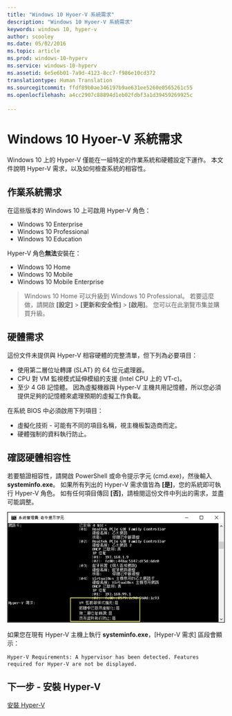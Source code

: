 ```yaml
---
title: "Windows 10 Hyoer-V 系統需求"
description: "Windows 10 Hyoer-V 系統需求"
keywords: windows 10, hyper-v
author: scooley
ms.date: 05/02/2016
ms.topic: article
ms.prod: windows-10-hyperv
ms.service: windows-10-hyperv
ms.assetid: 6e5e6b01-7a9d-4123-8cc7-f986e10cd372
translationtype: Human Translation
ms.sourcegitcommit: ffdf89b0ae346197b9ae631ee5260e0565261c55
ms.openlocfilehash: a4cc2907c88894d1eb02fdbf3a1d39459269925c

---
```


# Windows 10 Hyoer-V 系統需求

Windows 10 上的 Hyper-V 僅能在一組特定的作業系統和硬體設定下運作。 本文件說明 Hyper-V 需求，以及如何檢查系統的相容性。

## 作業系統需求

在這些版本的 Windows 10 上可啟用 Hyper-V 角色：

- Windows 10 Enterprise
- Windows 10 Professional
- Windows 10 Education

Hyper-V 角色**無法**安裝在：

- Windows 10 Home
- Windows 10 Mobile
- Windows 10 Mobile Enterprise

>Windows 10 Home 可以升級到 Windows 10 Professional。 若要這麼做，請開啟 **[設定]** > **[更新和安全性]** > **[啟用]**。 您可以在此瀏覽市集並購買升級。

## 硬體需求

這份文件未提供與 Hyper-V 相容硬體的完整清單，但下列為必要項目：
    
- 使用第二層位址轉譯 (SLAT) 的 64 位元處理器。
- CPU 對 VM 監視模式延伸模組的支援 (Intel CPU 上的 VT-c)。
- 至少 4 GB 記憶體。 因為虛擬機器與 Hyper-V 主機共用記憶體，所以您必須提供足夠的記憶體來處理預期的虛擬工作負載。

在系統 BIOS 中必須啟用下列項目：
- 虛擬化技術 - 可能有不同的項目名稱，視主機板製造商而定。
- 硬體強制的資料執行防止。

## 確認硬體相容性

若要驗證相容性，請開啟 PowerShell 或命令提示字元 (cmd.exe)，然後輸入 **systeminfo.exe**。 如果所有列出的 Hyper-V 需求值皆為 **[是]**，您的系統即可執行 Hyper-V 角色。 如有任何項目傳回 **[否]**，請檢閱這份文件中列出的需求，並盡可能調整。

![](media/SystemInfo_upd.png)

如果您在現有 Hyper-V 主機上執行 **systeminfo.exe**，[Hyper-V 需求] 區段會顯示：

```
Hyper-V Requirements: A hypervisor has been detected. Features required for Hyper-V are not be displayed.
```

## 下一步 - 安裝 Hyper-V
[安裝 Hyper-V](walkthrough_install.md)



<!--HONumber=Oct16_HO4-->


